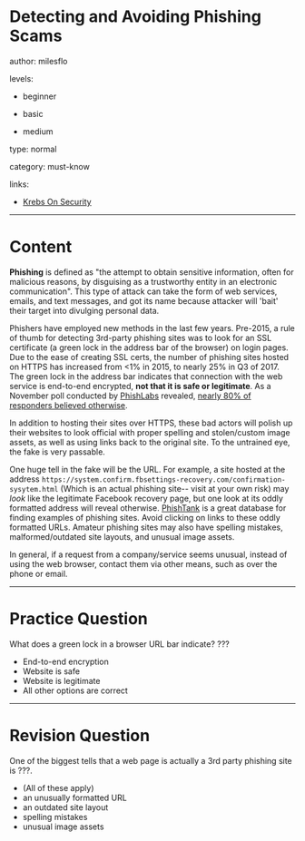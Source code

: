 # Detecting and Avoiding Phishing Scams
author: milesflo

levels:

  - beginner

  - basic

  - medium

type: normal

category: must-know

links:

  - [Krebs On Security](https://krebsonsecurity.com/2017/12/phishers-are-upping-their-game-so-should-you/)

---
# Content

**Phishing** is defined as "the attempt to obtain sensitive information, often for malicious reasons, by disguising as a trustworthy entity in an electronic communication". This type of attack can take the form of web services, emails, and text messages, and got its name because attacker will 'bait' their target into divulging personal data.

Phishers have employed new methods in the last few years. Pre-2015, a rule of thumb for detecting 3rd-party phishing sites was to look for an SSL certificate (a green lock in the address bar of the browser) on login pages. Due to the ease of creating SSL certs, the number of phishing sites hosted on HTTPS has increased from <1% in 2015, to nearly 25% in Q3 of 2017. The green lock in the address bar indicates that connection with the web service is end-to-end encrypted, **not that it is safe or legitimate**. As a November poll conducted by [PhishLabs](https://www.phishlabs.com/) revealed, [nearly 80% of responders believed otherwise](https://info.phishlabs.com/blog/have-we-conditioned-web-users-to-be-phished).

In addition to hosting their sites over HTTPS, these bad actors will polish up their websites to look official with proper spelling and stolen/custom image assets, as well as using links back to the original site. To the untrained eye, the fake is very passable.

One huge tell in the fake will be the URL. For example, a site hosted at the address `https://system.confirm.fbsettings-recovery.com/confirmation-sysytem.html` (Which is an actual phishing site-- visit at your own risk) may _look_ like the legitimate Facebook recovery page, but one look at its oddly formatted address will reveal otherwise. [PhishTank](https://www.phishtank.com/) is a great database for finding examples of phishing sites. Avoid clicking on links to these oddly formatted URLs. Amateur phishing sites may also have spelling mistakes, malformed/outdated site layouts, and unusual image assets.

In general, if a request from a company/service seems unusual, instead of using the web browser, contact them via other means, such as over the phone or email.

---
# Practice Question

What does a green lock in a browser URL bar indicate?
???

* End-to-end encryption
* Website is safe
* Website is legitimate
* All other options are correct

---
# Revision Question

One of the biggest tells that a web page is actually a 3rd party phishing site is ???.

* (All of these apply)
* an unusually formatted URL
* an outdated site layout
* spelling mistakes
* unusual image assets
